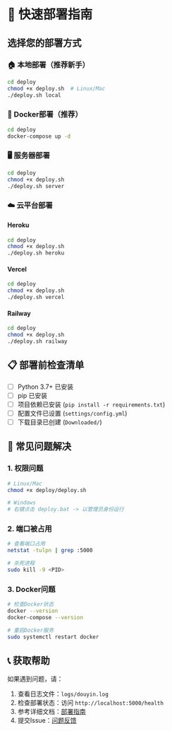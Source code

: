 # 🚀 快速部署指南

## 选择您的部署方式

### 🏠 本地部署（推荐新手）
```bash
cd deploy
chmod +x deploy.sh  # Linux/Mac
./deploy.sh local
```

### 🐳 Docker部署（推荐）
```bash
cd deploy
docker-compose up -d
```

### 🖥️ 服务器部署
```bash
cd deploy
chmod +x deploy.sh
./deploy.sh server
```

### ☁️ 云平台部署

#### Heroku
```bash
cd deploy
chmod +x deploy.sh
./deploy.sh heroku
```

#### Vercel
```bash
cd deploy
chmod +x deploy.sh
./deploy.sh vercel
```

#### Railway
```bash
cd deploy
chmod +x deploy.sh
./deploy.sh railway
```

## 📋 部署前检查清单

- [ ] Python 3.7+ 已安装
- [ ] pip 已安装
- [ ] 项目依赖已安装 (`pip install -r requirements.txt`)
- [ ] 配置文件已设置 (`settings/config.yml`)
- [ ] 下载目录已创建 (`Downloaded/`)

## 🔧 常见问题解决

### 1. 权限问题
```bash
# Linux/Mac
chmod +x deploy/deploy.sh

# Windows
# 右键点击 deploy.bat -> 以管理员身份运行
```

### 2. 端口被占用
```bash
# 查看端口占用
netstat -tulpn | grep :5000

# 杀死进程
sudo kill -9 <PID>
```

### 3. Docker问题
```bash
# 检查Docker状态
docker --version
docker-compose --version

# 重启Docker服务
sudo systemctl restart docker
```

## 📞 获取帮助

如果遇到问题，请：

1. 查看日志文件：`logs/douyin.log`
2. 检查部署状态：访问 `http://localhost:5000/health`
3. 参考详细文档：[部署指南](../docs/DEPLOYMENT_GUIDE.md)
4. 提交Issue：[问题反馈](https://github.com/your-username/DYDownload/issues) 